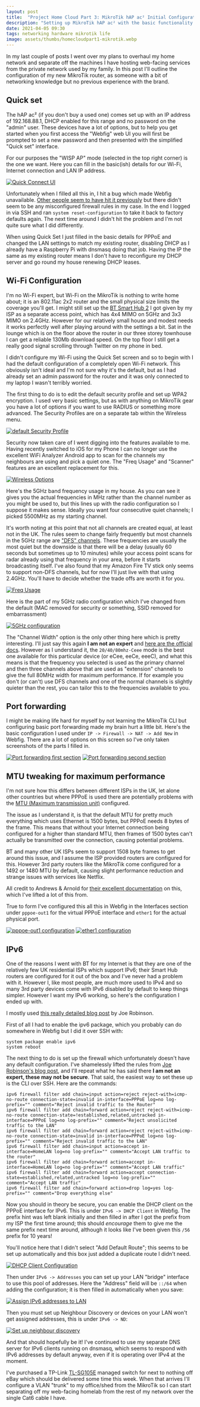 ```yaml
---
layout: post
title:  "Project Home Cloud Part 3: MikroTik hAP ac² Initial Configuration with IPv6"
description: "Setting up MikroTik hAP ac² with the basic functionality to replace my ISP provided router including working IPv6."
date: 2021-04-05 09:30
tags: networking hardware mikrotik life
image: assets/thumbs/homecloudpart1-mikrotik.webp
---
```


In my last couple of posts I went over my plans to overhaul my home network and separate off the machines I have hosting web-facing services from the private network used by my family. In this post I'll outline the configuration of my new MikroTik router, as someone with a bit of networking knowledge but no previous experience with the brand.

## Quick set

The hAP ac² (if you don't buy a used one) comes set up with an IP address of 192.168.88.1, DHCP enabled for this range and no password on the "admin" user. These devices have a lot of options, but to help you get started when you first access the "Webfig" web UI you will first be prompted to set a new password and then presented with the simplified "Quick set" interface.

For our purposes the "WISP AP" mode (selected in the top right corner) is the one we want. Here you can fill in the basic(ish) details for our Wi-Fi, Internet connection and LAN IP address. 

[![Quick Connect UI](/assets/thumbs/homecloudpart3-quickset.webp)](/assets/homecloudpart3-quickset.webp)

Unfortunately when I filled all this in, I hit a bug which made Webfig unavailable. [Other people seem to have hit it previously](https://forum.mikrotik.com/viewtopic.php?t=147568) but there didn't seem to be any misconfigured firewall rules in my case. In the end I logged in via SSH and ran `system reset-configuration` to take it back to factory defaults again. The next time around I didn't hit the problem and I'm not quite sure what I did differently.

When using Quick Set I just filled in the basic details for PPPoE and changed the LAN settings to match my existing router, disabling DHCP as I already have a Raspberry Pi with dnsmasq doing that job. Having the IP the same as my existing router means I don't have to reconfigure my DHCP server and go round my house renewing DHCP leases.

## Wi-Fi Configuration

I'm no Wi-Fi expert, but Wi-Fi on the MikroTik is nothing to write home about; it is an 802.11ac 2x2 router and the small physical size limits the coverage you'll get. I might still set up the [BT Smart Hub 2](https://www.expertreviews.co.uk/bt/1408219/bt-smart-hub-2) I got given by my ISP as a separate access point, which has 4x4 MIMO on 5GHz and 3x3 MIMO on 2.4GHz. However for our relatively small house and modest needs it works perfectly well after playing around with the settings a bit. Sat in the lounge which is on the floor above the router in our three storey townhouse I can get a reliable 130Mb download speed. On the top floor I still get a really good signal scrolling through Twitter on my phone in bed.

I didn't configure my Wi-Fi using the Quick Set screen and so to begin with I had the default configuration of a completely open Wi-Fi network. This obviously isn't ideal and I'm not sure why it's the default, but as I had already set an admin password for the router and it was only connected to my laptop I wasn't terribly worried.

The first thing to do is to edit the default security profile and set up WPA2 encryption. I used very basic settings, but as with anything on MikroTik gear you have a lot of options if you want to use RADIUS or something more advanced. The Security Profiles are on a separate tab within the Wireless menu.

[![default Security Profile](/assets/thumbs/homecloudpart3-wifi3.webp)](/assets/homecloudpart3-wifi3.webp)

Security now taken care of I went digging into the features available to me. Having recently switched to iOS for my Phone I can no longer use the excellent WiFi Analyzer Android app to scan for the channels my neighbours are using and pick a quiet one. The "Freq Usage" and "Scanner" features are an excellent replacement for this.

[![Wireless Options](/assets/thumbs/homecloudpart3-wifi1.webp)](/assets/homecloudpart3-wifi1.webp)

Here's the 5GHz band frequency usage in my house. As you can see it gives you the actual frequencies in MHz rather than the channel number as you might be used to, but this lines up with the radio configuration so I suppose it makes sense. Ideally you want four consecutive quiet channels; I picked 5500MHz as my starting channel.

It's worth noting at this point that not all channels are created equal, at least not in the UK. The rules seem to change fairly frequently but most channels in the 5GHz range are ["DFS" channels](https://en.wikipedia.org/wiki/Dynamic_frequency_selection). These frequencies are usually the most quiet but the downside is that there will be a delay (usually 60 seconds but sometimes up to 10 minutes) while your access point scans for radar already using that frequency in your area, before it starts broadcasting itself. I've also found that my Amazon Fire TV stick only seems to support non-DFS channels, but for now I'll just live with that using 2.4GHz. You'll have to decide whether the trade offs are worth it for you.

[![Freq Usage](/assets/thumbs/homecloudpart3-wifi2.webp)](/assets/homecloudpart3-wifi2.webp)

Here is the part of my 5GHz radio configuration which I've changed from the default (MAC removed for security or something, SSID removed for embarrassment) 

[![5GHz configuration](/assets/thumbs/homecloudpart3-wifi4.webp)](/assets/homecloudpart3-wifi4.webp)

The "Channel Width" option is the only other thing here which is pretty interesting. I'll just say this again **I am not an expert** and [here are the official docs](https://wiki.mikrotik.com/wiki/Manual:Interface/Wireless#General_interface_properties). However as I understand it, the `20/40/80mhz-Ceee` mode is the best one available for this particular device (or eCee, eeCe, eeeC), and what this means is that the frequency you selected is used as the primary channel and then three channels above that are used as "extension" channels to give the full 80MHz width for maximum performance. If for example you don't (or can't) use DFS channels and one of the normal channels is slightly quieter than the rest, you can tailor this to the frequencies available to you.

## Port forwarding

I might be making life hard for myself by not learning the MikroTik CLI but configuring basic port forwarding made my brain hurt a little bit. Here's the basic configuration I used under `IP -> Firewall -> NAT -> Add New` in Webfig. There are a lot of options on this screen so I've only taken screenshots of the parts I filled in.

[![Port forwarding first section](/assets/thumbs/homecloudpart3-port1.webp)](/assets/homecloudpart3-port1.webp)
[![Port forwarding second section](/assets/thumbs/homecloudpart3-port2.webp)](/assets/homecloudpart3-port2.webp)

## MTU tweaking for maximum performance

I'm not sure how this differs between different ISPs in the UK, let alone other countries but where PPPoE is used there are potentially problems with the [MTU (Maximum transmission unit)](https://en.wikipedia.org/wiki/Maximum_transmission_unit) configured. 

The issue as I understand it, is that the default MTU for pretty much everything which uses Ethernet is 1500 bytes, but PPPoE needs 8 bytes of the frame. This means that without your Internet connection being configured for a higher than standard MTU, then frames of 1500 bytes can't actually be transmitted over the connection, causing potential problems.

BT and many other UK ISPs seem to support 1508 byte frames to get around this issue, and I assume the ISP provided routers are configured for this. However 3rd party routers like the MikroTik come configured for a 1492 or 1480 MTU by default, causing slight performance reduction and strange issues with services like Netflix.

All credit to Andrews & Arnold for [their excellent documentation](https://support.aa.net.uk/Router_-_RouterOS_and_Routerboard#1500_MTU_over_PPPoE_using_baby_jumbo_frames) on this, which I've lifted a lot of this from.

True to form I've configured this all this in Webfig in the Interfaces section under `pppoe-out1` for the virtual PPPoE interface and `ether1` for the actual physical port.


[![pppoe-out1 configuration](/assets/thumbs/homecloudpart3-pppoe1.webp)](/assets/homecloudpart3-pppoe1.webp)
[![ether1 configuration](/assets/thumbs/homecloudpart3-pppoe2.webp)](/assets/homecloudpart3-pppoe2.webp)

## IPv6

One of the reasons I went with BT for my Internet is that they are one of the relatively few UK residential ISPs which support IPv6; their Smart Hub routers are configured for it out of the box and I've never had a problem with it. However I, like most people, are much more used to IPv4 and so many 3rd party devices come with IPv6 disabled by default to keep things simpler. However I want my IPv6 working, so here's the configuration I ended up with.

I mostly used [this really detailed blog post](https://www.jrobinson.net/mikrotik-ipv6-on-bt-infinity/) by Joe Robinson.

First of all I had to enable the ipv6 package, which you probably can do somewhere in Webfig but I did it over SSH with:

```
system package enable ipv6
system reboot
```

The next thing to do is set up the firewall which unfortunately doesn't have any default configuration. I've shamelessly lifted the rules from [Joe Robinson's blog post](https://www.jrobinson.net/mikrotik-ipv6-on-bt-infinity/), and I'll repeat what he has said there **I am not an expert, these may not be secure**. That said, the easiest way to set these up is the CLI over SSH. Here are the commands:

```
ipv6 firewall filter add chain=input action=reject reject-with=icmp-no-route connection-state=invalid in-interface=PPPoE log=no log-prefix="" comment="Reject invalid traffic to the Router"
ipv6 firewall filter add chain=forward action=reject reject-with=icmp-no-route connection-state=!established,related,untracked in-interface=PPPoE log=no log-prefix="" comment="Reject unsolicited traffic to the LAN"
ipv6 firewall filter add chain=forward action=reject reject-with=icmp-no-route connection-state=invalid in-interface=PPPoE log=no log-prefix="" comment="Reject invalid traffic to the LAN"
ipv6 firewall filter add chain=input action=accept in-interface=HomeLAN log=no log-prefix="" comment="Accept LAN traffic to the router"
ipv6 firewall filter add chain=forward action=accept in-interface=HomeLAN log=no log-prefix="" comment="Accept LAN traffic"
ipv6 firewall filter add chain=forward action=accept connection-state=established,related,untracked log=no log-prefix="" comment="Accept LAN traffic"
ipv6 firewall filter add chain=forward action=drop log=yes log-prefix="" comment="Drop everything else"
```

Now you should in theory be secure, you can enable the DHCP client on the PPPoE interface for IPv6. This is under `IPv6 -> DHCP Client` in Webfig. The prefix hint was left blank initially and then filled in after I got the prefix from my ISP the first time around; this should *encourage* them to give me the same prefix next time around, although it looks like I've been given this `/56` prefix for 10 years!

You'll notice here that I didn't select "Add Default Route"; this seems to be set up automatically and this box just added a duplicate route I didn't need.

[![DHCP Client Configuration](/assets/thumbs/homecloudpart3-ipv61.webp)](/assets/homecloudpart3-ipv61.webp)

Then under `IPv6 -> Addresses` you can set up your LAN "bridge" interface to use this pool of addresses. Here the "Address" field will be `::/64` when adding the configuration; it is then filled in automatically when you save:

[![Assign IPv6 addresses to LAN](/assets/thumbs/homecloudpart3-ipv63.webp)](/assets/homecloudpart3-ipv63.webp)

Then you must set up Neighbour Discovery or devices on your LAN won't get assigned addresses, this is under `IPv6 -> ND`:

[![Set up neighbour discovery](/assets/thumbs/homecloudpart3-ipv62.webp)](/assets/homecloudpart3-ipv62.webp)

And that should hopefully be it! I've continued to use my separate DNS server for IPv6 clients running on dnsmasq, which seems to respond with IPv6 addresses by default anyway, even if it is operating over IPv4 at the moment.

I've purchased a TP-Link [TL-SG105E](https://www.tp-link.com/uk/business-networking/easy-smart-switch/tl-sg105e/) managed switch for next to nothing off eBay which should be delivered some time this week. When that arrives I'll configure a VLAN "trunk" to my office/shed from the MikroTik so I can start separating off my web-facing homelab from the rest of my network over the single Cat6 cable I have.

